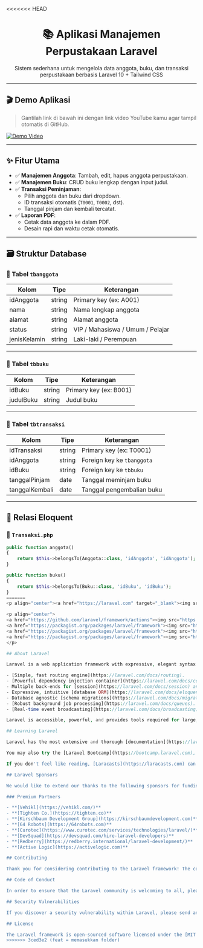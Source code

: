 <<<<<<< HEAD
<div align="center">
  <h1>📚 Aplikasi Manajemen Perpustakaan Laravel</h1>
  <p>Sistem sederhana untuk mengelola data anggota, buku, dan transaksi perpustakaan berbasis Laravel 10 + Tailwind CSS</p>
</div>

---

## 🎬 Demo Aplikasi

> Gantilah link di bawah ini dengan link video YouTube kamu agar tampil otomatis di GitHub.

[![Demo Video](https://img.youtube.com/vi/YOUR_VIDEO_ID_HERE/0.jpg)](https://www.youtube.com/watch?v=YOUR_VIDEO_ID_HERE)

---

## ✨ Fitur Utama

- ✅ **Manajemen Anggota**: Tambah, edit, hapus anggota perpustakaan.
- ✅ **Manajemen Buku**: CRUD buku lengkap dengan input judul.
- ✅ **Transaksi Peminjaman**:
  - Pilih anggota dan buku dari dropdown.
  - ID transaksi otomatis (`T0001`, `T0002`, dst).
  - Tanggal pinjam dan kembali tercatat.
- ✅ **Laporan PDF**:
  - Cetak data anggota ke dalam PDF.
  - Desain rapi dan waktu cetak otomatis.

---

## 🗃️ Struktur Database

### 🔸 Tabel `tbanggota`

| Kolom         | Tipe    | Keterangan                |
|---------------|---------|---------------------------|
| idAnggota     | string  | Primary key (ex: A001)    |
| nama          | string  | Nama lengkap anggota      |
| alamat        | string  | Alamat anggota            |
| status        | string  | VIP / Mahasiswa / Umum / Pelajar |
| jenisKelamin  | string  | Laki-laki / Perempuan     |

---

### 🔸 Tabel `tbbuku`

| Kolom       | Tipe   | Keterangan               |
|-------------|--------|--------------------------|
| idBuku      | string | Primary key (ex: B001)   |
| judulBuku   | string | Judul buku               |

---

### 🔸 Tabel `tbtransaksi`

| Kolom          | Tipe    | Keterangan                                      |
|----------------|---------|-------------------------------------------------|
| idTransaksi    | string  | Primary key (ex: T0001)                         |
| idAnggota      | string  | Foreign key ke `tbanggota`                      |
| idBuku         | string  | Foreign key ke `tbbuku`                         |
| tanggalPinjam  | date    | Tanggal meminjam buku                           |
| tanggalKembali | date    | Tanggal pengembalian buku                       |

---

## 🔄 Relasi Eloquent

### 📁 `Transaksi.php`
```php
public function anggota()
{
    return $this->belongsTo(Anggota::class, 'idAnggota', 'idAnggota');
}

public function buku()
{
    return $this->belongsTo(Buku::class, 'idBuku', 'idBuku');
}
=======
<p align="center"><a href="https://laravel.com" target="_blank"><img src="https://raw.githubusercontent.com/laravel/art/master/logo-lockup/5%20SVG/2%20CMYK/1%20Full%20Color/laravel-logolockup-cmyk-red.svg" width="400" alt="Laravel Logo"></a></p>

<p align="center">
<a href="https://github.com/laravel/framework/actions"><img src="https://github.com/laravel/framework/workflows/tests/badge.svg" alt="Build Status"></a>
<a href="https://packagist.org/packages/laravel/framework"><img src="https://img.shields.io/packagist/dt/laravel/framework" alt="Total Downloads"></a>
<a href="https://packagist.org/packages/laravel/framework"><img src="https://img.shields.io/packagist/v/laravel/framework" alt="Latest Stable Version"></a>
<a href="https://packagist.org/packages/laravel/framework"><img src="https://img.shields.io/packagist/l/laravel/framework" alt="License"></a>
</p>

## About Laravel

Laravel is a web application framework with expressive, elegant syntax. We believe development must be an enjoyable and creative experience to be truly fulfilling. Laravel takes the pain out of development by easing common tasks used in many web projects, such as:

- [Simple, fast routing engine](https://laravel.com/docs/routing).
- [Powerful dependency injection container](https://laravel.com/docs/container).
- Multiple back-ends for [session](https://laravel.com/docs/session) and [cache](https://laravel.com/docs/cache) storage.
- Expressive, intuitive [database ORM](https://laravel.com/docs/eloquent).
- Database agnostic [schema migrations](https://laravel.com/docs/migrations).
- [Robust background job processing](https://laravel.com/docs/queues).
- [Real-time event broadcasting](https://laravel.com/docs/broadcasting).

Laravel is accessible, powerful, and provides tools required for large, robust applications.

## Learning Laravel

Laravel has the most extensive and thorough [documentation](https://laravel.com/docs) and video tutorial library of all modern web application frameworks, making it a breeze to get started with the framework.

You may also try the [Laravel Bootcamp](https://bootcamp.laravel.com), where you will be guided through building a modern Laravel application from scratch.

If you don't feel like reading, [Laracasts](https://laracasts.com) can help. Laracasts contains thousands of video tutorials on a range of topics including Laravel, modern PHP, unit testing, and JavaScript. Boost your skills by digging into our comprehensive video library.

## Laravel Sponsors

We would like to extend our thanks to the following sponsors for funding Laravel development. If you are interested in becoming a sponsor, please visit the [Laravel Partners program](https://partners.laravel.com).

### Premium Partners

- **[Vehikl](https://vehikl.com/)**
- **[Tighten Co.](https://tighten.co)**
- **[Kirschbaum Development Group](https://kirschbaumdevelopment.com)**
- **[64 Robots](https://64robots.com)**
- **[Curotec](https://www.curotec.com/services/technologies/laravel/)**
- **[DevSquad](https://devsquad.com/hire-laravel-developers)**
- **[Redberry](https://redberry.international/laravel-development/)**
- **[Active Logic](https://activelogic.com)**

## Contributing

Thank you for considering contributing to the Laravel framework! The contribution guide can be found in the [Laravel documentation](https://laravel.com/docs/contributions).

## Code of Conduct

In order to ensure that the Laravel community is welcoming to all, please review and abide by the [Code of Conduct](https://laravel.com/docs/contributions#code-of-conduct).

## Security Vulnerabilities

If you discover a security vulnerability within Laravel, please send an e-mail to Taylor Otwell via [taylor@laravel.com](mailto:taylor@laravel.com). All security vulnerabilities will be promptly addressed.

## License

The Laravel framework is open-sourced software licensed under the [MIT license](https://opensource.org/licenses/MIT).
>>>>>>> 3ced3e2 (feat = memasukkan folder)
